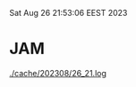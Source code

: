 Sat Aug 26 21:53:06 EEST 2023
# JAM
<a href='./cache/202308/26_21.log'>./cache/202308/26_21.log</a>
